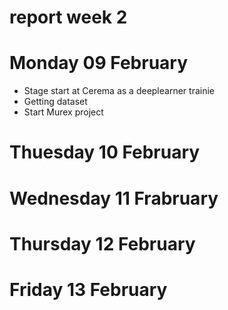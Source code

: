 # report week 2 

# Monday 09 February 

- Stage start at Cerema as a deeplearner trainie 
- Getting dataset
- Start Murex project

# Thuesday 10 February 



# Wednesday 11 Frabruary



# Thursday 12 February 



# Friday 13 February

